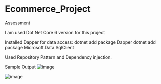 # Ecommerce_Project
Assessment

I am used Dot Net Core 6 version for this project

Installed Dapper for data access:
dotnet add package Dapper
dotnet add package Microsoft.Data.SqlClient

Used Repository Pattern and Dependency injection.

Sample Output
![image](https://github.com/user-attachments/assets/c4c02ccb-e5c5-47fb-be8f-7b6711c24615)


![image](https://github.com/user-attachments/assets/6e5f7e47-5987-4d9c-bb2b-0be1be871f83)

